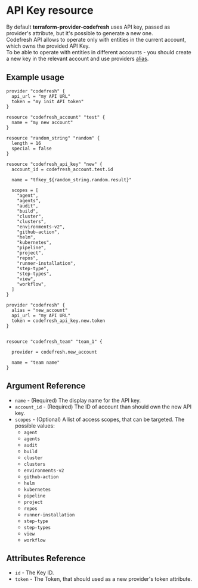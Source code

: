 # API Key resource

By default **terraform-provider-codefresh** uses API key, passed as provider's attribute, but it's possible to generate a new one.  
Codefresh API allows to operate only with entities in the current account, which owns the provided API Key.  
To be able to operate with entities in different accounts - you should create a new key in the relevant account and use providers [alias](https://www.terraform.io/docs/configuration/providers.html#alias-multiple-provider-instances).

## Example usage

```hcl
provider "codefresh" {
  api_url = "my API URL"
  token = "my init API token"
}

resource "codefresh_account" "test" {
  name = "my new account"
}

resource "random_string" "random" {
  length = 16
  special = false
}

resource "codefresh_api_key" "new" {
  account_id = codefresh_account.test.id

  name = "tfkey_${random_string.random.result}"

  scopes = [
    "agent",
    "agents",
    "audit",
    "build",
    "cluster",
    "clusters",
    "environments-v2",
    "github-action",
    "helm",
    "kubernetes",
    "pipeline",
    "project",
    "repos",
    "runner-installation",
    "step-type",
    "step-types",
    "view",
    "workflow",
  ]
}

provider "codefresh" {
  alias = "new_account"
  api_url = "my API URL"
  token = codefresh_api_key.new.token
}


resource "codefresh_team" "team_1" {

  provider = codefresh.new_account

  name = "team name"
}
```

## Argument Reference

- `name` - (Required) The display name for the API key.
- `account_id` - (Required) The ID of account than should own the new API key.
- `scopes` - (Optional) A list of access scopes, that can be targeted. The possible values:
  - `agent`
  - `agents`
  - `audit`
  - `build`
  - `cluster`
  - `clusters`
  - `environments-v2`
  - `github-action`
  - `helm`
  - `kubernetes`
  - `pipeline`
  - `project`
  - `repos`
  - `runner-installation`
  - `step-type`
  - `step-types`
  - `view`
  - `workflow`

## Attributes Reference

- `id` - The Key ID.
- `token` - The Token, that should used as a new provider's token attribute.

